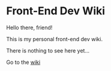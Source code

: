 Front-End Dev Wiki
==================

Hello there, friend! 

This is my personal front-end dev wiki.

There is nothing to see here yet...

Go to the [wiki](/kahlil/frontenddevwiki/wik)
